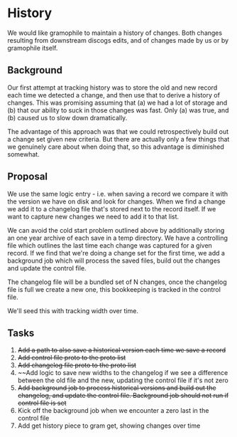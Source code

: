 # History

We would like gramophile to maintain a history of changes. Both changes resulting
from downstream discogs edits, and of changes made by us or by gramophile itself.

## Background

Our first attempt at tracking history was to store the old and new record each
time we detected a change, and then use that to derive a history of changes. This
was promising assuming that (a) we had a lot of storage and (b) that our ability
to suck in those changes was fast. Only (a) was true, and (b) caused us to slow
down dramatically.

The advantage of this approach was that we could retrospectively build out
a change set given new criteria. But there are actually only a few things that we
genuinely care about when doing that, so this advantage is diminished somewhat.

## Proposal

We use the same logic entry - i.e. when saving a record we compare it with the
version we have on disk and look for changes. When we find a change we add it
to a changelog file that's stored next to the record itself. If we want to
capture new changes we need to add it to that list.

We can avoid the cold start problem outlined above by additionally storing an one
year archive of each save in a temp directory. We have a controlling file which outlines
the last time each change was captured for a given record. If we find that we're
doing a change set for the first time, we add a background job which will process the
saved files, build out the changes and update the control file.

The changelog file will be a bundled set of N changes, once the changelog file is full
we create a new one, this bookkeeping is tracked in the control file.

We'll seed this with tracking width over time.

## Tasks

1. ~~Add a path to also save a historical version each time we save a record~~
1. ~~Add control file proto to the proto list~~
1. ~~Add changelog file proto to the proto list~~
1. ~~Add logic to save new widths to the changelog if we see a difference between
   the old file and the new, updating the control file if it's not zero
1. ~~Add background job to process historical versions and build out the changelog,
   and update the control file. Background job should not run if control file is set~~
1. Kick off the background job when we encounter a zero last in the control file
1. Add get history piece to gram get, showing changes over time
